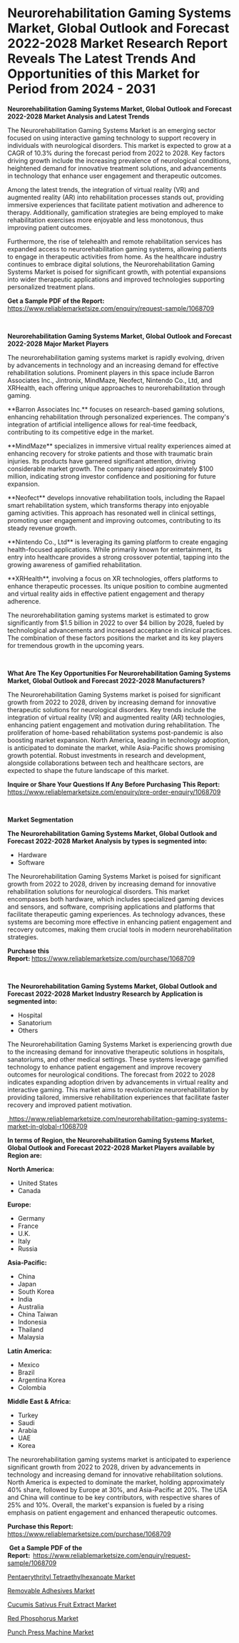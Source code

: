 <p><h1>Neurorehabilitation Gaming Systems Market, Global Outlook and Forecast 2022-2028 Market Research Report Reveals The Latest Trends And Opportunities of this Market for Period from 2024 - 2031</h1></p><p><strong>Neurorehabilitation Gaming Systems Market, Global Outlook and Forecast 2022-2028 Market Analysis and Latest Trends</strong></p>
<p><p>The Neurorehabilitation Gaming Systems Market is an emerging sector focused on using interactive gaming technology to support recovery in individuals with neurological disorders. This market is expected to grow at a CAGR of 10.3% during the forecast period from 2022 to 2028. Key factors driving growth include the increasing prevalence of neurological conditions, heightened demand for innovative treatment solutions, and advancements in technology that enhance user engagement and therapeutic outcomes.</p><p>Among the latest trends, the integration of virtual reality (VR) and augmented reality (AR) into rehabilitation processes stands out, providing immersive experiences that facilitate patient motivation and adherence to therapy. Additionally, gamification strategies are being employed to make rehabilitation exercises more enjoyable and less monotonous, thus improving patient outcomes.</p><p>Furthermore, the rise of telehealth and remote rehabilitation services has expanded access to neurorehabilitation gaming systems, allowing patients to engage in therapeutic activities from home. As the healthcare industry continues to embrace digital solutions, the Neurorehabilitation Gaming Systems Market is poised for significant growth, with potential expansions into wider therapeutic applications and improved technologies supporting personalized treatment plans.</p></p>
<p><strong>Get a Sample PDF of the Report:&nbsp;</strong> <a href="https://www.reliablemarketsize.com/enquiry/request-sample/1068709">https://www.reliablemarketsize.com/enquiry/request-sample/1068709</a></p>
<p>&nbsp;</p>
<p><strong>Neurorehabilitation Gaming Systems Market, Global Outlook and Forecast 2022-2028 Major Market Players</strong></p>
<p><p>The neurorehabilitation gaming systems market is rapidly evolving, driven by advancements in technology and an increasing demand for effective rehabilitation solutions. Prominent players in this space include Barron Associates Inc., Jintronix, MindMaze, Neofect, Nintendo Co., Ltd, and XRHealth, each offering unique approaches to neurorehabilitation through gaming.</p><p>**Barron Associates Inc.** focuses on research-based gaming solutions, enhancing rehabilitation through personalized experiences. The company's integration of artificial intelligence allows for real-time feedback, contributing to its competitive edge in the market.</p><p>**MindMaze** specializes in immersive virtual reality experiences aimed at enhancing recovery for stroke patients and those with traumatic brain injuries. Its products have garnered significant attention, driving considerable market growth. The company raised approximately $100 million, indicating strong investor confidence and positioning for future expansion.</p><p>**Neofect** develops innovative rehabilitation tools, including the Rapael smart rehabilitation system, which transforms therapy into enjoyable gaming activities. This approach has resonated well in clinical settings, promoting user engagement and improving outcomes, contributing to its steady revenue growth.</p><p>**Nintendo Co., Ltd** is leveraging its gaming platform to create engaging health-focused applications. While primarily known for entertainment, its entry into healthcare provides a strong crossover potential, tapping into the growing awareness of gamified rehabilitation.</p><p>**XRHealth**, involving a focus on XR technologies, offers platforms to enhance therapeutic processes. Its unique position to combine augmented and virtual reality aids in effective patient engagement and therapy adherence.</p><p>The neurorehabilitation gaming systems market is estimated to grow significantly from $1.5 billion in 2022 to over $4 billion by 2028, fueled by technological advancements and increased acceptance in clinical practices. The combination of these factors positions the market and its key players for tremendous growth in the upcoming years.</p></p>
<p>&nbsp;</p>
<p><strong>What Are The Key Opportunities For Neurorehabilitation Gaming Systems Market, Global Outlook and Forecast 2022-2028 Manufacturers?</strong></p>
<p><p>The Neurorehabilitation Gaming Systems market is poised for significant growth from 2022 to 2028, driven by increasing demand for innovative therapeutic solutions for neurological disorders. Key trends include the integration of virtual reality (VR) and augmented reality (AR) technologies, enhancing patient engagement and motivation during rehabilitation. The proliferation of home-based rehabilitation systems post-pandemic is also boosting market expansion. North America, leading in technology adoption, is anticipated to dominate the market, while Asia-Pacific shows promising growth potential. Robust investments in research and development, alongside collaborations between tech and healthcare sectors, are expected to shape the future landscape of this market.</p></p>
<p><strong>Inquire or Share Your Questions If Any Before Purchasing This Report:</strong> <a href="https://www.reliablemarketsize.com/enquiry/pre-order-enquiry/1068709">https://www.reliablemarketsize.com/enquiry/pre-order-enquiry/1068709</a></p>
<p>&nbsp;</p>
<p><strong>Market Segmentation</strong></p>
<p><strong>The Neurorehabilitation Gaming Systems Market, Global Outlook and Forecast 2022-2028 Market Analysis by types is segmented into:</strong></p>
<p><ul><li>Hardware</li><li>Software</li></ul></p>
<p><p>The Neurorehabilitation Gaming Systems Market is poised for significant growth from 2022 to 2028, driven by increasing demand for innovative rehabilitation solutions for neurological disorders. This market encompasses both hardware, which includes specialized gaming devices and sensors, and software, comprising applications and platforms that facilitate therapeutic gaming experiences. As technology advances, these systems are becoming more effective in enhancing patient engagement and recovery outcomes, making them crucial tools in modern neurorehabilitation strategies.</p></p>
<p><strong>Purchase this Report:&nbsp;</strong><a href="https://www.reliablemarketsize.com/purchase/1068709">https://www.reliablemarketsize.com/purchase/1068709</a></p>
<p>&nbsp;</p>
<p><strong>The Neurorehabilitation Gaming Systems Market, Global Outlook and Forecast 2022-2028 Market Industry Research by Application is segmented into:</strong></p>
<p><ul><li>Hospital</li><li>Sanatorium</li><li>Others</li></ul></p>
<p><p>The Neurorehabilitation Gaming Systems Market is experiencing growth due to the increasing demand for innovative therapeutic solutions in hospitals, sanatoriums, and other medical settings. These systems leverage gamified technology to enhance patient engagement and improve recovery outcomes for neurological conditions. The forecast from 2022 to 2028 indicates expanding adoption driven by advancements in virtual reality and interactive gaming. This market aims to revolutionize neurorehabilitation by providing tailored, immersive rehabilitation experiences that facilitate faster recovery and improved patient motivation.</p></p>
<p><a href="https://www.reliablemarketsize.com/neurorehabilitation-gaming-systems-market-in-global-r1068709">&nbsp;https://www.reliablemarketsize.com/neurorehabilitation-gaming-systems-market-in-global-r1068709</a></p>
<p><strong>In terms of Region, the Neurorehabilitation Gaming Systems Market, Global Outlook and Forecast 2022-2028 Market Players available by Region are:</strong></p>
<p>
    <p> <strong> North America: </strong>
        <ul>
            <li>United States</li>
            <li>Canada</li>
        </ul>
        </p> 
    <p> <strong> Europe: </strong>
        <ul>
            <li>Germany</li>
            <li>France</li>
            <li>U.K.</li>
            <li>Italy</li>
            <li>Russia</li>
        </ul>
        </p> 
    <p> <strong> Asia-Pacific: </strong>
        <ul>
            <li>China</li>
            <li>Japan</li>
            <li>South Korea</li>
            <li>India</li>
            <li>Australia</li>
            <li>China Taiwan</li>
            <li>Indonesia</li>
            <li>Thailand</li>
            <li>Malaysia</li>
        </ul>
        </p> 
    <p> <strong> Latin America: </strong>
        <ul>
            <li>Mexico</li>
            <li>Brazil</li>
            <li>Argentina Korea</li>
            <li>Colombia</li>
        </ul>
        </p> 
    <p> <strong> Middle East & Africa: </strong>
        <ul>
            <li>Turkey</li>
            <li>Saudi</li>
            <li>Arabia</li>
            <li>UAE</li>
            <li>Korea</li>
        </ul>
    </p>
    </p>
<p><p>The neurorehabilitation gaming systems market is anticipated to experience significant growth from 2022 to 2028, driven by advancements in technology and increasing demand for innovative rehabilitation solutions. North America is expected to dominate the market, holding approximately 40% share, followed by Europe at 30%, and Asia-Pacific at 20%. The USA and China will continue to be key contributors, with respective shares of 25% and 10%. Overall, the market's expansion is fueled by a rising emphasis on patient engagement and enhanced therapeutic outcomes.</p></p>
<p><strong>Purchase this Report: </strong><a href="https://www.reliablemarketsize.com/purchase/1068709">https://www.reliablemarketsize.com/purchase/1068709</a></p>
<p>&nbsp;<strong>Get a Sample PDF of the Report:&nbsp;&nbsp;</strong><a href="https://www.reliablemarketsize.com/enquiry/request-sample/1068709">https://www.reliablemarketsize.com/enquiry/request-sample/1068709</a></p>
<p><strong></strong></p>
<p><p><a href="https://medium.com/@babymorar/the-comprehensive-pentaerythrityl-tetraethylhexanoate-market-research-report-is-essential-for-014161f934e7">Pentaerythrityl Tetraethylhexanoate Market</a></p><p><a href="https://issuu.com/reportprime-2/docs/removable-adhesives-market-size-203_ea4cd935baf10e">Removable Adhesives Market</a></p><p><a href="https://medium.com/@babymorar/the-cucumis-sativus-fruit-extract-market-has-experienced-impressive-growth-in-recent-years-1de52d902b2b">Cucumis Sativus Fruit Extract Market</a></p><p><a href="https://issuu.com/reportprime-2/docs/red-phosphorus-market-size-2030.ppt_bcbc16d94ff7c4">Red Phosphorus Market</a></p><p><a href="https://www.linkedin.com/pulse/punch-press-machine-market-size-growing-cagr-101-report-covers-79jkf?trackingId=j90MNLJ8TUq7FjVDvTa3Rg%3D%3D">Punch Press Machine Market</a></p></p>